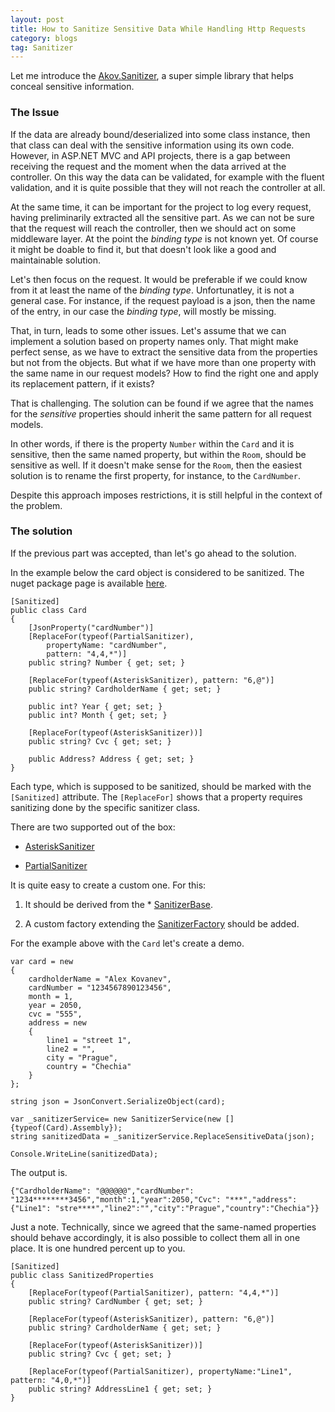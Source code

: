 ```yaml
---
layout: post
title: How to Sanitize Sensitive Data While Handling Http Requests
category: blogs
tag: Sanitizer
---
```


Let me introduce the [Akov.Sanitizer](https://github.com/akovanev/Sanitizer/), a super simple library that helps conceal sensitive information. 

### The Issue

If the data are already bound/deserialized into some class instance, then that class can deal with the sensitive information using its own code. However, in ASP.NET MVC and API projects, there is a gap between receiving the request and the moment when the data arrived at the controller. On this way the data can be validated, for example with the fluent validation, and it is quite possible that they will not reach the controller at all. 

At the same time, it can be important for the project to log every request, having preliminarily extracted all the sensitive part. As we can not be sure that the request will reach the controller, then we should act on some middleware layer. At the point the *binding type* is not known yet. Of course it might be doable to find it, but that doesn't look like a good and maintainable solution.

Let's then focus on the request. It would be preferable if we could know from it at least the name of the *binding type*. Unfortunatley, it is not a general case. For instance, if the request payload is a json, then the name of the entry, in our case the *binding type*, will mostly be missing. 

That, in turn, leads to some other issues. Let's assume that we can implement a solution based on property names only. That might make perfect sense, as we have to extract the sensitive data from the properties but not from the objects. But what if we have more than one property with the same name in our request models? How to find the right one and apply its replacement pattern, if it exists?

That is challenging. The solution can be found if we agree that the names for the *sensitive* properties should inherit the same pattern for all request models.

In other words, if there is the property `Number` within the `Card` and it is sensitive, then the same named property, but within the `Room`, should be sensitive as well. If it doesn't make sense for the `Room`, then the easiest solution is to rename the first property, for instance, to the `CardNumber`.

Despite this approach imposes restrictions, it is still helpful in the context of the problem.

### The solution

If the previous part was accepted, than let's go ahead to the solution.

In the example below the card object is considered to be sanitized. The nuget package page is available [here](https://www.nuget.org/packages/Akov.Sanitizer/).
<pre><code class="language-cs">[Sanitized]
public class Card
{
    [JsonProperty("cardNumber")] 
    [ReplaceFor(typeof(PartialSanitizer), 
        propertyName: "cardNumber", 
        pattern: "4,4,*")]
    public string? Number { get; set; }

    [ReplaceFor(typeof(AsteriskSanitizer), pattern: "6,@")]
    public string? CardholderName { get; set; }

    public int? Year { get; set; }
    public int? Month { get; set; }

    [ReplaceFor(typeof(AsteriskSanitizer))]
    public string? Cvc { get; set; }

    public Address? Address { get; set; }
}
</code></pre>

Each type, which is supposed to be sanitized, should be marked with the `[Sanitized]` attribute. The `[ReplaceFor]` shows that a property requires sanitizing done by the specific sanitizer class. 

There are two supported out of the box: 

* [AsteriskSanitizer](https://github.com/akovanev/Sanitizer/blob/master/Akov.Sanitizer/Sanitizers/AsteriskSanitizer.cs)

* [PartialSanitizer](https://github.com/akovanev/Sanitizer/blob/master/Akov.Sanitizer/Sanitizers/PartialSanitizer.cs)

It is quite easy to create a custom one. For this:

1. It should be derived from the * [SanitizerBase](https://github.com/akovanev/Sanitizer/blob/master/Akov.Sanitizer/Sanitizers/SanitizerBase.cs). 

2. A custom factory extending the [SanitizerFactory](https://github.com/akovanev/Sanitizer/blob/master/Akov.Sanitizer/Sanitizers/SanitizerFactory.cs) should be added.

For the example above with the `Card` let's create a demo.

<pre><code class="language-cs">var card = new
{
    cardholderName = "Alex Kovanev",
    cardNumber = "1234567890123456",
    month = 1,
    year = 2050,
    cvc = "555",
    address = new
    {
        line1 = "street 1",
        line2 = "",
        city = "Prague",
        country = "Chechia"
    }
};

string json = JsonConvert.SerializeObject(card);

var _sanitizerService= new SanitizerService(new []{typeof(Card).Assembly});
string sanitizedData = _sanitizerService.ReplaceSensitiveData(json);

Console.WriteLine(sanitizedData);
</code></pre>

The output is.
<pre><code class="nohighlight">{"CardholderName": "@@@@@@","cardNumber": "1234********3456","month":1,"year":2050,"Cvc": "***","address":{"Line1": "stre****","line2":"","city":"Prague","country":"Chechia"}}</code></pre>

Just a note. Technically, since we agreed that the same-named properties should behave accordingly, it is also possible to collect them all in one place. It is one hundred percent up to you.

<pre><code class="language-cs">[Sanitized]
public class SanitizedProperties
{
    [ReplaceFor(typeof(PartialSanitizer), pattern: "4,4,*")]
    public string? CardNumber { get; set; }

    [ReplaceFor(typeof(AsteriskSanitizer), pattern: "6,@")]
    public string? CardholderName { get; set; }

    [ReplaceFor(typeof(AsteriskSanitizer))]
    public string? Cvc { get; set; }

    [ReplaceFor(typeof(PartialSanitizer), propertyName:"Line1", pattern: "4,0,*")]
    public string? AddressLine1 { get; set; }
}
</code></pre>